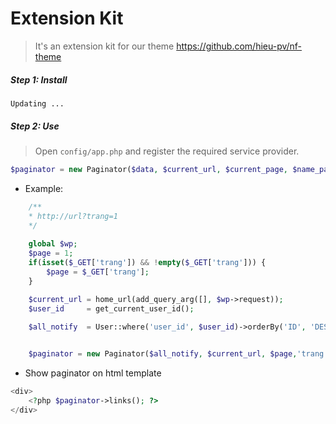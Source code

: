 # Extension Kit
 > It's an extension kit for our theme https://github.com/hieu-pv/nf-theme 
 
<a name="installation"></a>
##### Step 1: Install 
```
Updating ...
```

<a name="configuration"></a>
##### Step 2: Use
> Open `config/app.php` and register the required service provider.
```php
$paginator = new Paginator($data, $current_url, $current_page, $name_paging);
```

- Example:
```php
    /**
    * http://url?trang=1
    */
   
    global $wp;
    $page = 1;
    if(isset($_GET['trang']) && !empty($_GET['trang'])) {
        $page = $_GET['trang'];
    }

    $current_url = home_url(add_query_arg([], $wp->request));
    $user_id     = get_current_user_id();
    
    $all_notify  = User::where('user_id', $user_id)->orderBy('ID', 'DESC')->paginate(4,['*'], 'trang', $page)->setPageName("trang");


    $paginator = new Paginator($all_notify, $current_url, $page,'trang');
```

- Show paginator on html template
```php
<div>
	<?php $paginator->links(); ?>
</div>
```